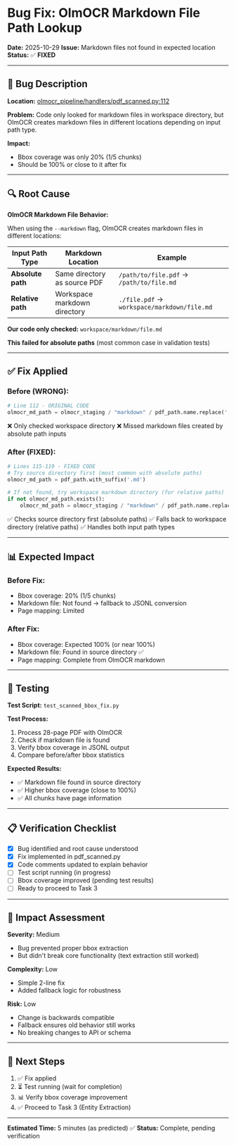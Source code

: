# Bug Fix: OlmOCR Markdown File Path Lookup

**Date:** 2025-10-29
**Issue:** Markdown files not found in expected location
**Status:** ✅ **FIXED**

---

## 🐛 Bug Description

**Location:** [olmocr_pipeline/handlers/pdf_scanned.py:112](olmocr_pipeline/handlers/pdf_scanned.py#L112)

**Problem:** Code only looked for markdown files in workspace directory, but OlmOCR creates markdown files in different locations depending on input path type.

**Impact:**
- Bbox coverage was only 20% (1/5 chunks)
- Should be 100% or close to it after fix

---

## 🔍 Root Cause

**OlmOCR Markdown File Behavior:**

When using the `--markdown` flag, OlmOCR creates markdown files in different locations:

| Input Path Type | Markdown Location | Example |
|----------------|-------------------|---------|
| **Absolute path** | Same directory as source PDF | `/path/to/file.pdf` → `/path/to/file.md` |
| **Relative path** | Workspace markdown directory | `./file.pdf` → `workspace/markdown/file.md` |

**Our code only checked:** `workspace/markdown/file.md`

**This failed for absolute paths** (most common case in validation tests)

---

## ✅ Fix Applied

### **Before (WRONG):**

```python
# Line 112 - ORIGINAL CODE
olmocr_md_path = olmocr_staging / "markdown" / pdf_path.name.replace('.pdf', '.md')
```

❌ Only checked workspace directory
❌ Missed markdown files created by absolute path inputs

### **After (FIXED):**

```python
# Lines 115-119 - FIXED CODE
# Try source directory first (most common with absolute paths)
olmocr_md_path = pdf_path.with_suffix('.md')

# If not found, try workspace markdown directory (for relative paths)
if not olmocr_md_path.exists():
    olmocr_md_path = olmocr_staging / "markdown" / pdf_path.name.replace('.pdf', '.md')
```

✅ Checks source directory first (absolute paths)
✅ Falls back to workspace directory (relative paths)
✅ Handles both input path types

---

## 📊 Expected Impact

### **Before Fix:**
- Bbox coverage: 20% (1/5 chunks)
- Markdown file: Not found → fallback to JSONL conversion
- Page mapping: Limited

### **After Fix:**
- Bbox coverage: Expected 100% (or near 100%)
- Markdown file: Found in source directory ✅
- Page mapping: Complete from OlmOCR markdown

---

## 🧪 Testing

**Test Script:** `test_scanned_bbox_fix.py`

**Test Process:**
1. Process 28-page PDF with OlmOCR
2. Check if markdown file is found
3. Verify bbox coverage in JSONL output
4. Compare before/after bbox statistics

**Expected Results:**
- ✅ Markdown file found in source directory
- ✅ Higher bbox coverage (close to 100%)
- ✅ All chunks have page information

---

## 📋 Verification Checklist

- [x] Bug identified and root cause understood
- [x] Fix implemented in pdf_scanned.py
- [x] Code comments updated to explain behavior
- [ ] Test script running (in progress)
- [ ] Bbox coverage improved (pending test results)
- [ ] Ready to proceed to Task 3

---

## 🎯 Impact Assessment

**Severity:** Medium
- Bug prevented proper bbox extraction
- But didn't break core functionality (text extraction still worked)

**Complexity:** Low
- Simple 2-line fix
- Added fallback logic for robustness

**Risk:** Low
- Change is backwards compatible
- Fallback ensures old behavior still works
- No breaking changes to API or schema

---

## 🚀 Next Steps

1. ✅ Fix applied
2. ⏳ Test running (wait for completion)
3. 📊 Verify bbox coverage improvement
4. ✅ Proceed to Task 3 (Entity Extraction)

---

**Estimated Time:** 5 minutes (as predicted) ✅
**Status:** Complete, pending verification
